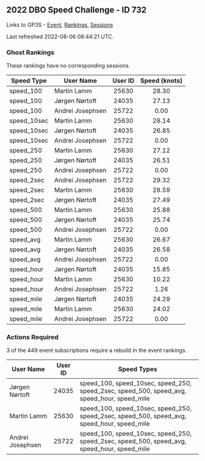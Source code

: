 ## 2022 DBO Speed Challenge - ID 732

Links to GP3S - [Event](https://www.gps-speedsurfing.com/default.aspx?mnu=event&val=732), [Rankings](https://www.gps-speedsurfing.com/default.aspx?mnu=eventranking&val=732), [Sessions](https://www.gps-speedsurfing.com/default.aspx?mnu=eventsessions&val=732)

Last refreshed 2022-08-06 08:44:21 UTC.

### Ghost Rankings

These rankings have no corresponding sessions.

| Speed Type | User Name | User ID | Speed (knots) |
| ---------- | --------- | :-----: | :-----------: |
| speed_100 | Martin Lamm | 25630 | 28.30 |
| speed_100 | Jørgen Nørtoft | 24035 | 27.13 |
| speed_100 | Andrei Josephsen | 25722 | 0.00 |
| speed_10sec | Martin Lamm | 25630 | 28.14 |
| speed_10sec | Jørgen Nørtoft | 24035 | 26.85 |
| speed_10sec | Andrei Josephsen | 25722 | 0.00 |
| speed_250 | Martin Lamm | 25630 | 27.12 |
| speed_250 | Jørgen Nørtoft | 24035 | 26.51 |
| speed_250 | Andrei Josephsen | 25722 | 0.00 |
| speed_2sec | Andrei Josephsen | 25722 | 29.32 |
| speed_2sec | Martin Lamm | 25630 | 28.59 |
| speed_2sec | Jørgen Nørtoft | 24035 | 27.49 |
| speed_500 | Martin Lamm | 25630 | 25.88 |
| speed_500 | Jørgen Nørtoft | 24035 | 25.74 |
| speed_500 | Andrei Josephsen | 25722 | 0.00 |
| speed_avg | Martin Lamm | 25630 | 26.67 |
| speed_avg | Jørgen Nørtoft | 24035 | 26.58 |
| speed_avg | Andrei Josephsen | 25722 | 0.00 |
| speed_hour | Jørgen Nørtoft | 24035 | 15.85 |
| speed_hour | Martin Lamm | 25630 | 10.22 |
| speed_hour | Andrei Josephsen | 25722 | 1.26 |
| speed_mile | Jørgen Nørtoft | 24035 | 24.29 |
| speed_mile | Martin Lamm | 25630 | 24.02 |
| speed_mile | Andrei Josephsen | 25722 | 0.00 |

### Actions Required

3 of the 449 event subscriptions require a rebuild in the event rankings.

| User Name | User ID | Speed Types |
| --------- | :-----: | ----------- |
| Jørgen Nørtoft | 24035 | speed_100, speed_10sec, speed_250, speed_2sec, speed_500, speed_avg, speed_hour, speed_mile |
| Martin Lamm | 25630 | speed_100, speed_10sec, speed_250, speed_2sec, speed_500, speed_avg, speed_hour, speed_mile |
| Andrei Josephsen | 25722 | speed_100, speed_10sec, speed_250, speed_2sec, speed_500, speed_avg, speed_hour, speed_mile |
